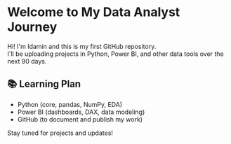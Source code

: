 # Welcome to My Data Analyst Journey

Hi! I'm Idamin and this is my first GitHub repository.  
I'll be uploading projects in Python, Power BI, and other data tools over the next 90 days.

## 📚 Learning Plan
- Python (core, pandas, NumPy, EDA)
- Power BI (dashboards, DAX, data modeling)
- GitHub (to document and publish my work)

Stay tuned for projects and updates!
